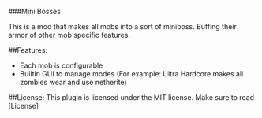 ###Mini Bosses

This is a mod that makes all mobs into a sort of miniboss. Buffing their armor of other mob specific features.

##Features:
- Each mob is configurable
- Builtin GUI to manage modes (For example: Ultra Hardcore makes all zombies wear and use netherite)

##License:
This plugin is licensed under the MIT license. Make sure to read [License]
